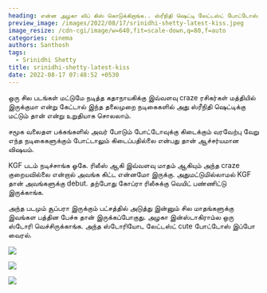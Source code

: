 ```yaml
---
heading: என்ன அழகா லிப் கிஸ் கொடுக்கிறாங்க.. ஸ்ரீநிதி ஷெட்டி லேட்டஸ்ட் போட்டோஸ் வைரல்.
preview_image: /images/2022/08/17/srinidhi-shetty-latest-kiss.jpeg
image_resize: /cdn-cgi/image/w=640,fit=scale-down,q=80,f=auto
categories: cinema
authors: Santhosh
tags:
  - Srinidhi Shetty
title: srinidhi-shetty-latest-kiss
date: 2022-08-17 07:48:52 +0530
---
```

ஒரு சில படங்கள் மட்டுமே நடித்த கதாநாயகிக்கு இவ்வளவு craze ரசிகர்கள் மத்தியில் இருக்குமா என்று கேட்டால் இந்த தலைமுறை நடிகைகளில் அது ஸ்ரீநிதி ஷெட்டிக்கு மட்டும் தான் என்று உறுதியாக சொலலாம்.

சமூக வலைதள பக்கங்களில் அவர் போடும் போட்டோவுக்கு கிடைக்கும் வரவேற்பு வேறு எந்த நடிகைகளுக்கும் போட்டாலும் கிடைப்பதில்லை என்பது தான் ஆச்சர்யமான விஷயம்.

KGF படம் நடிச்சாங்க ஓகே. ரிலீஸ் ஆகி இவ்வளவு மாதம் ஆகியும் அந்த craze குறையவில்லை என்றால் அவங்க கிட்ட என்னமோ இருக்கு. அதுமட்டுமில்லாமல் KGF தான் அவங்களுக்கு debut. தற்போது கோப்ரா ரிலீசுக்கு வெயிட் பண்ணிட்டு இருக்காங்க.

அந்த படமும் சூப்பரா இருக்கும் பட்சத்தில் அடுத்து இன்னும் சில மாதங்களுக்கு இவங்கள பத்தின பேச்சு தான் இருக்கப்போகுது. அழகா இன்ஸ்டாகிராம்ல ஒரு ஸ்டோரி வெச்சிருக்காங்க. அந்த ஸ்டோரியோட லேட்டஸ்ட் cute போட்டோஸ் இப்போ வைரல்.

![](/images/2022/08/17/srinidhi-shetty-latest-cute-photos.jpeg)

![](/images/2022/08/17/srinidhi-shetty-latest-cute-photos-1-png.jpeg)

![](/images/2022/08/17/srinidhi-shetty-latest-cute-photos-2-png.jpeg)